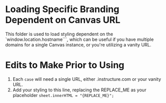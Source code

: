 # Loading Specific Branding Dependent on Canvas URL

This folder is used to load styling dependent on the `window.location.hostname```, which can be useful if you have multiple domains for a single Canvas instance, or you're utilizing a vanity URL.

# Edits to Make Prior to Using

1. Each `case` will need a single URL, either <DOMAIN>.instructure.com or your vanity URL.
2. Add your styling to this line, replacing the REPLACE_ME as your placeholder `sheet.innerHTML = "{REPLACE_ME}";`
